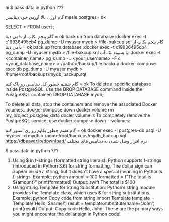 hi
$ pass data in python ???

گام اول . بالا آوردن خود دیتابیس mesle postgres= ok

SELECT * FROM users;


گام پنجم بکاپ از دامی دیتا = ok back up from database  :docker exec -t c19936495cb4  pg_dump -U myuser mydb > /file-bakcup.sql
گام پنجم بکاپ از دامی دیتا = ok 
back up from database  :docker exec -t c19936495cb4  pg_dump -U myuser mydb > /file-bakcup.sql
با پسوند بک آپ: docker exec -t <container_name> pg_dump -U <your_username> -F c <your_database_name> > /path/to/backup/file.backup
docker-compose exec db pg_dump -U myuser mydb > /home/root/backups/mydb_backup.sql

گام ششم چطور کل دیتابیس رو پاک کنم = ok
To delete a specific database inside PostgreSQL, use the DROP DATABASE command inside the PostgreSQL container:
DROP DATABASE mydb;

To delete all data, stop the containers and remove the associated Docker volumes.:
docker-compose down
docker volume rm my_project_postgres_data
docler volume ls
To completely remove the PostgreSQL service, use docker-compose down --volumes:

گام هفتم چطور بکاپم رو ری استور کنم = ok
docker exec -i postgres-db psql -U myuser -d mydb < /home/root/backups/mydb_backup.sql
https://dbeaver.io/download/
نرم افزار وصل شدن به دیتابیس های مختلف

$ pass data in python ???
1. Using $ in f-strings (formatted string literals):
Python supports f-strings (introduced in Python 3.6) for string formatting. The dollar sign can appear inside a string, but it doesn't have a special meaning in Python's f-strings.
Example:
python
amount = 100
formatted = f"The total is ${amount}"
print(formatted)
Output:
swift
The total is $100
2. Using string.Template for String Substitution:
Python’s string module provides the Template class, which uses $ for string substitutions.
Example:
python
Copy code
from string import Template
template = Template('Hello, $name!')
result = template.substitute(name='John')
print(result)
Output:
Copy code
Hello, John!
These are the primary ways you might encounter the dollar sign in Python code!
